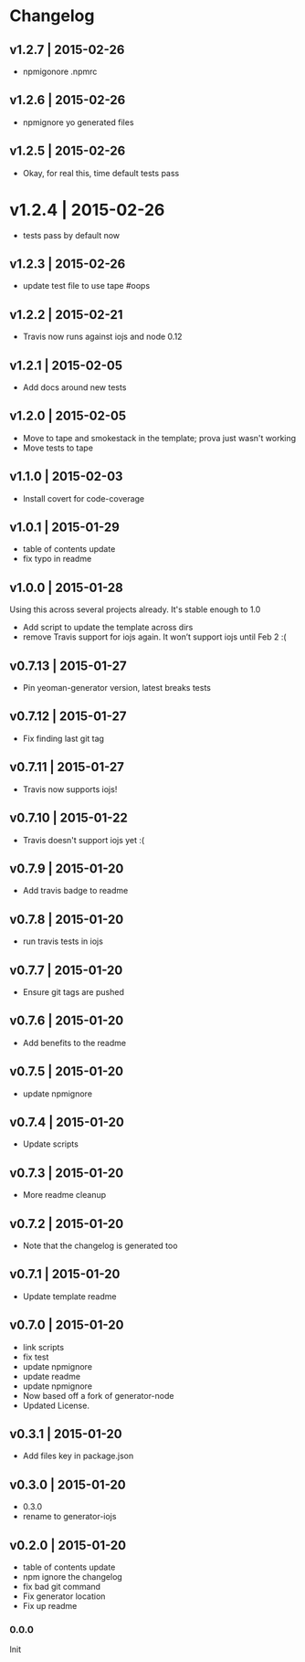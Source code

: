 # Changelog

## v1.2.7 | 2015-02-26
* npmigonore .npmrc

## v1.2.6 | 2015-02-26
* npmignore yo generated files

## v1.2.5 | 2015-02-26
* Okay, for real this, time default tests pass

# v1.2.4 | 2015-02-26
* tests pass by default now

## v1.2.3 | 2015-02-26
* update test file to use tape #oops

## v1.2.2 | 2015-02-21
* Travis now runs against iojs and node 0.12

## v1.2.1 | 2015-02-05
* Add docs around new tests

## v1.2.0 | 2015-02-05
* Move to tape and smokestack in the template; prova just wasn't working
* Move tests to tape

## v1.1.0 | 2015-02-03
* Install covert for code-coverage

## v1.0.1 | 2015-01-29
* table of contents update
* fix typo in readme

## v1.0.0 | 2015-01-28
Using this across several projects already. It's stable enough to 1.0

* Add script to update the template across dirs
* remove Travis support for iojs again. It won’t support iojs until Feb 2 :(

## v0.7.13 | 2015-01-27
* Pin yeoman-generator version, latest breaks tests

## v0.7.12 | 2015-01-27
* Fix finding last git tag

## v0.7.11 | 2015-01-27
* Travis now supports iojs!

## v0.7.10 | 2015-01-22
* Travis doesn't support iojs yet :(

## v0.7.9 | 2015-01-20
* Add travis badge to readme

## v0.7.8 | 2015-01-20
* run travis tests in iojs

## v0.7.7 | 2015-01-20
* Ensure git tags are pushed

## v0.7.6 | 2015-01-20
* Add benefits to the readme

## v0.7.5 | 2015-01-20
* update npmignore

## v0.7.4 | 2015-01-20
* Update scripts

## v0.7.3 | 2015-01-20
* More readme cleanup

## v0.7.2 | 2015-01-20
* Note that the changelog is generated too

## v0.7.1 | 2015-01-20
* Update template readme

## v0.7.0 | 2015-01-20
* link scripts
* fix test
* update npmignore
* update readme
* update npmignore
* Now based off a fork of generator-node
* Updated License.

## v0.3.1 | 2015-01-20
* Add files key in package.json

## v0.3.0 | 2015-01-20
* 0.3.0
* rename to generator-iojs

## v0.2.0 | 2015-01-20
* table of contents update
* npm ignore the changelog
* fix bad git command
* Fix generator location
* Fix up readme

### 0.0.0
Init




























